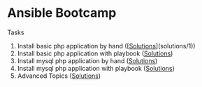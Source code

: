 Ansible Bootcamp
================

Tasks

1. Install basic php application by hand ([[Solutions](solutions/1)](solutions/1))
2. Install basic php application with playbook ([Solutions](solutions/2))
3. Install mysql php application by hand ([Solutions](solutions/3))
4. Install mysql php application with playbook ([Solutions](solutions/4))
6. Advanced Topics ([Solutions](solutions/5))
